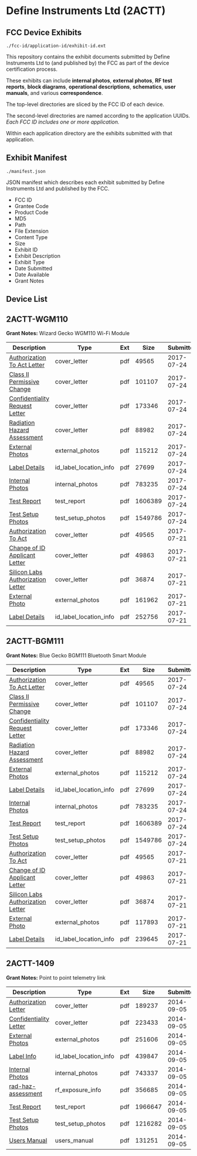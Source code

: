 # Define Instruments Ltd (2ACTT)
## FCC Device Exhibits

```
./fcc-id/application-id/exhibit-id.ext
```

This repository contains the exhibit documents submitted by Define Instruments Ltd to (and published by) the FCC as part of the device certification process.

These exhibits can include **internal photos**, **external photos**, **RF test reports**, **block diagrams**, **operational descriptions**, **schematics**, **user manuals**, and various **correspondence**.

The top-level directories are sliced by the FCC ID of each device.

The second-level directories are named according to the application UUIDs. *Each FCC ID includes one or more application.*

Within each application directory are the exhibits submitted with that application. 

## Exhibit Manifest

```
./manifest.json
```

JSON manifest which describes each exhibit submitted by Define Instruments Ltd and published by the FCC.

- FCC ID
- Grantee Code
- Product Code
- MD5
- Path
- File Extension
- Content Type
- Size
- Exhibit ID
- Exhibit Description
- Exhibit Type
- Date Submitted
- Date Available
- Grant Notes

## Device List
## 2ACTT-WGM110
**Grant Notes:** Wizard Gecko WGM110 Wi-Fi Module

| Description | Type | Ext | Size | Submitted | Available |
| ----------- | ---- | --- | ---- | --------- | --------- |
| [Authorization To Act Letter](2ACTT-WGM110/996ebeb83430eb2dfa166393e87ed372/3476623.pdf) | cover_letter | pdf | 49565 | 2017-07-24 | 2017-07-24 |
| [Class II Permissive Change](2ACTT-WGM110/996ebeb83430eb2dfa166393e87ed372/3478643.pdf) | cover_letter | pdf | 101107 | 2017-07-24 | 2017-07-24 |
| [Confidentiality Request Letter](2ACTT-WGM110/996ebeb83430eb2dfa166393e87ed372/3478644.pdf) | cover_letter | pdf | 173346 | 2017-07-24 | 2017-07-24 |
| [Radiation Hazard Assessment](2ACTT-WGM110/996ebeb83430eb2dfa166393e87ed372/3478648.pdf) | cover_letter | pdf | 88982 | 2017-07-24 | 2017-07-24 |
| [External Photos](2ACTT-WGM110/996ebeb83430eb2dfa166393e87ed372/3478645.pdf) | external_photos | pdf | 115212 | 2017-07-24 | 2017-07-24 |
| [Label Details](2ACTT-WGM110/996ebeb83430eb2dfa166393e87ed372/3478647.pdf) | id_label_location_info | pdf | 27699 | 2017-07-24 | 2017-07-24 |
| [Internal Photos](2ACTT-WGM110/996ebeb83430eb2dfa166393e87ed372/3478646.pdf) | internal_photos | pdf | 783235 | 2017-07-24 | 2017-07-24 |
| [Test Report](2ACTT-WGM110/996ebeb83430eb2dfa166393e87ed372/3478649.pdf) | test_report | pdf | 1606389 | 2017-07-24 | 2017-07-24 |
| [Test Setup Photos](2ACTT-WGM110/996ebeb83430eb2dfa166393e87ed372/3478650.pdf) | test_setup_photos | pdf | 1549786 | 2017-07-24 | 2017-07-24 |
| [Authorization To Act](2ACTT-WGM110/2b576ad033220eaa3f5c4da7165470bb/3476623.pdf) | cover_letter | pdf | 49565 | 2017-07-21 | 2017-07-21 |
| [Change of ID Applicant Letter](2ACTT-WGM110/2b576ad033220eaa3f5c4da7165470bb/3476624.pdf) | cover_letter | pdf | 49863 | 2017-07-21 | 2017-07-21 |
| [Silicon Labs Authorization Letter](2ACTT-WGM110/2b576ad033220eaa3f5c4da7165470bb/3476627.pdf) | cover_letter | pdf | 36874 | 2017-07-21 | 2017-07-21 |
| [External Photo](2ACTT-WGM110/2b576ad033220eaa3f5c4da7165470bb/3476630.pdf) | external_photos | pdf | 161962 | 2017-07-21 | 2017-07-21 |
| [Label Details](2ACTT-WGM110/2b576ad033220eaa3f5c4da7165470bb/3476632.pdf) | id_label_location_info | pdf | 252756 | 2017-07-21 | 2017-07-21 |
## 2ACTT-BGM111
**Grant Notes:** Blue Gecko BGM111 Bluetooth Smart Module

| Description | Type | Ext | Size | Submitted | Available |
| ----------- | ---- | --- | ---- | --------- | --------- |
| [Authorization To Act Letter](2ACTT-BGM111/2f2665d3a5c5c76866dec5594570a2f7/3476623.pdf) | cover_letter | pdf | 49565 | 2017-07-24 | 2017-07-24 |
| [Class II Permissive Change](2ACTT-BGM111/2f2665d3a5c5c76866dec5594570a2f7/3478643.pdf) | cover_letter | pdf | 101107 | 2017-07-24 | 2017-07-24 |
| [Confidentiality Request Letter](2ACTT-BGM111/2f2665d3a5c5c76866dec5594570a2f7/3478644.pdf) | cover_letter | pdf | 173346 | 2017-07-24 | 2017-07-24 |
| [Radiation Hazard Assessment](2ACTT-BGM111/2f2665d3a5c5c76866dec5594570a2f7/3478648.pdf) | cover_letter | pdf | 88982 | 2017-07-24 | 2017-07-24 |
| [External Photos](2ACTT-BGM111/2f2665d3a5c5c76866dec5594570a2f7/3478645.pdf) | external_photos | pdf | 115212 | 2017-07-24 | 2017-07-24 |
| [Label Details](2ACTT-BGM111/2f2665d3a5c5c76866dec5594570a2f7/3478647.pdf) | id_label_location_info | pdf | 27699 | 2017-07-24 | 2017-07-24 |
| [Internal Photos](2ACTT-BGM111/2f2665d3a5c5c76866dec5594570a2f7/3478646.pdf) | internal_photos | pdf | 783235 | 2017-07-24 | 2017-07-24 |
| [Test Report](2ACTT-BGM111/2f2665d3a5c5c76866dec5594570a2f7/3478649.pdf) | test_report | pdf | 1606389 | 2017-07-24 | 2017-07-24 |
| [Test Setup Photos](2ACTT-BGM111/2f2665d3a5c5c76866dec5594570a2f7/3478650.pdf) | test_setup_photos | pdf | 1549786 | 2017-07-24 | 2017-07-24 |
| [Authorization To Act](2ACTT-BGM111/966deaf165eb4dcd67e54b6ae5f5d5b3/3476623.pdf) | cover_letter | pdf | 49565 | 2017-07-21 | 2017-07-21 |
| [Change of ID Applicant Letter](2ACTT-BGM111/966deaf165eb4dcd67e54b6ae5f5d5b3/3476624.pdf) | cover_letter | pdf | 49863 | 2017-07-21 | 2017-07-21 |
| [Silicon Labs Authorization Letter](2ACTT-BGM111/966deaf165eb4dcd67e54b6ae5f5d5b3/3476627.pdf) | cover_letter | pdf | 36874 | 2017-07-21 | 2017-07-21 |
| [External Photo](2ACTT-BGM111/966deaf165eb4dcd67e54b6ae5f5d5b3/3476625.pdf) | external_photos | pdf | 117893 | 2017-07-21 | 2017-07-21 |
| [Label Details](2ACTT-BGM111/966deaf165eb4dcd67e54b6ae5f5d5b3/3476626.pdf) | id_label_location_info | pdf | 239645 | 2017-07-21 | 2017-07-21 |
## 2ACTT-1409
**Grant Notes:** Point to point telemetry link

| Description | Type | Ext | Size | Submitted | Available |
| ----------- | ---- | --- | ---- | --------- | --------- |
| [Authorization Letter](2ACTT-1409/602392204e4dbbd8882ed60ada47ec54/2380584.pdf) | cover_letter | pdf | 189237 | 2014-09-05 | 2014-09-05 |
| [Confidentiality Letter](2ACTT-1409/602392204e4dbbd8882ed60ada47ec54/2380585.pdf) | cover_letter | pdf | 223433 | 2014-09-05 | 2014-09-05 |
| [External Photos](2ACTT-1409/602392204e4dbbd8882ed60ada47ec54/2380586.pdf) | external_photos | pdf | 251606 | 2014-09-05 | 2014-09-05 |
| [Label Info](2ACTT-1409/602392204e4dbbd8882ed60ada47ec54/2380588.pdf) | id_label_location_info | pdf | 439847 | 2014-09-05 | 2014-09-05 |
| [Internal Photos](2ACTT-1409/602392204e4dbbd8882ed60ada47ec54/2380587.pdf) | internal_photos | pdf | 743337 | 2014-09-05 | 2014-09-05 |
| [rad-haz-assessment](2ACTT-1409/602392204e4dbbd8882ed60ada47ec54/2380589.pdf) | rf_exposure_info | pdf | 356685 | 2014-09-05 | 2014-09-05 |
| [Test Report](2ACTT-1409/602392204e4dbbd8882ed60ada47ec54/2380590.pdf) | test_report | pdf | 1966647 | 2014-09-05 | 2014-09-05 |
| [Test Setup Photos](2ACTT-1409/602392204e4dbbd8882ed60ada47ec54/2380591.pdf) | test_setup_photos | pdf | 1216282 | 2014-09-05 | 2014-09-05 |
| [Users Manual](2ACTT-1409/602392204e4dbbd8882ed60ada47ec54/2380592.pdf) | users_manual | pdf | 131251 | 2014-09-05 | 2014-09-05 |
